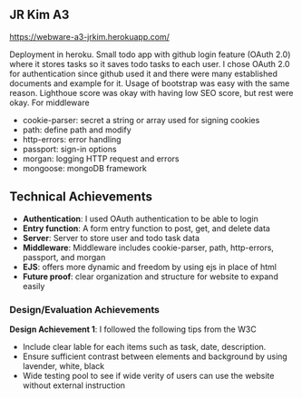 ## JR Kim A3

https://webware-a3-jrkim.herokuapp.com/

Deployment in heroku.
Small todo app with github login feature (OAuth 2.0) where it stores tasks so it saves todo tasks to each user.
I chose OAuth 2.0 for authentication since github used it and there were many established documents and example for it.
Usage of bootstrap was easy with the same reason.
Lighthoue score was okay with having low SEO score, but rest were okay.
For middleware
- cookie-parser: secret a string or array used for signing cookies
- path: define path and modify
- http-errors: error handling
- passport: sign-in options
- morgan: logging HTTP request and errors
- mongoose: mongoDB framework


## Technical Achievements
- **Authentication**: I used OAuth authentication to be able to login
- **Entry function**: A form entry function to post, get, and delete data 
- **Server**: Server to store user and todo task data
- **Middleware**: Middleware includes cookie-parser, path, http-errors, passport, and morgan
- **EJS**: offers more dynamic and freedom by using ejs in place of html
- **Future proof**: clear organization and structure for website to expand easily

### Design/Evaluation Achievements
**Design Achievement 1**: I followed the following tips from the W3C 
- Include clear lable for each items such as task, date, description.
- Ensure sufficient contrast between elements and background by using lavender, white, black
- Wide testing pool to see if wide verity of users can use the website without external instruction